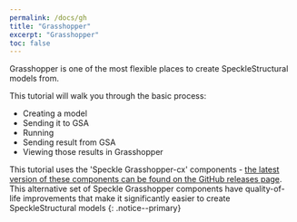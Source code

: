 ```yaml
---
permalink: /docs/gh
title: "Grasshopper"
excerpt: "Grasshopper"
toc: false
---
```


Grasshopper is one of the most flexible places to create SpeckleStructural models from.

This tutorial will walk you through the basic process:

* Creating a model
* Sending it to GSA
* Running
* Sending result from GSA
* Viewing those results in Grasshopper

This tutorial uses the 'Speckle Grasshopper-cx' components - [the latest version of these components can be found on the GitHub releases page](https://github.com/arup-group/SpeckleRhino/releases). This alternative set of Speckle Grasshopper components have quality-of-life improvements that make it significantly easier to create SpeckleStructural models
{: .notice--primary}